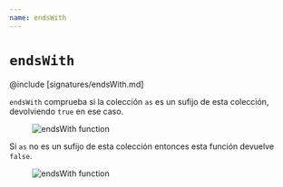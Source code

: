 ```yaml
---
name: endsWith
---
```


# `endsWith`

@include [signatures/endsWith.md]

`endsWith` comprueba si la colección `as` es un sufijo de esta colección, devolviendo `true` en ese caso.

<figure class="diagram">
  <img src="../images/endsWith.svg" alt="endsWith function">
  <!-- <figcaption class="diagram-desc"></figcaption> -->
</figure>

Si `as` no es un sufijo de esta colección entonces esta función devuelve `false`.

<figure class="diagram">
  <img src="../images/endsWith.2.svg" alt="endsWith function">
  <!-- <figcaption class="diagram-desc"></figcaption> -->
</figure>
